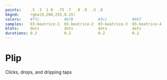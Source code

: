 ```yaml
---
points:    .5 .3  1 0  .75 .7  .9 .9  .5 .8
bkgnd:     rgba(0,200,255,0.15)
colors:    #ffc           #bf8           #3cc           #66f
samples:   03-beatrice-1  03-beatrice-2  03-beatrice-3  03-beatrice-4
blots:     dots           dots           dots           dots
durations: 0.2            0.2            0.2            0.2
---
```


Plip
====

Clicks, drops, and dripping taps